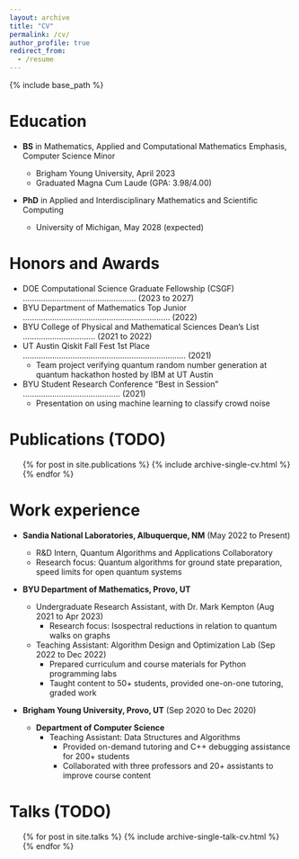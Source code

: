 ```yaml
---
layout: archive
title: "CV"
permalink: /cv/
author_profile: true
redirect_from:
  - /resume
---
```


{% include base_path %}

Education
======
* **BS** in Mathematics, Applied and Computational Mathematics Emphasis, Computer Science Minor
  * Brigham Young University, April 2023
  * Graduated Magna Cum Laude (GPA: 3.98/4.00)

* **PhD** in Applied and Interdisciplinary Mathematics and Scientific Computing
  * University of Michigan, May 2028 (expected)


Honors and Awards
======
* DOE Computational Science Graduate Fellowship (CSGF) .................................................. (2023 to 2027)
* BYU Department of Mathematics Top Junior ................................................................. (2022)
* BYU College of Physical and Mathematical Sciences Dean’s List ................................ (2021 to 2022)
* UT Austin Qiskit Fall Fest 1st Place ........................................................................ (2021)
  * Team project verifying quantum random number generation at quantum hackathon hosted by IBM at UT Austin
* BYU Student Research Conference “Best in Session” ........................................... (2021)
  * Presentation on using machine learning to classify crowd noise


Publications (TODO)
======
  <ul>{% for post in site.publications %}
    {% include archive-single-cv.html %}
  {% endfor %}</ul>


Work experience
======
* **Sandia National Laboratories, Albuquerque, NM** (May 2022 to Present)
  * R&D Intern, Quantum Algorithms and Applications Collaboratory
  * Research focus: Quantum algorithms for ground state preparation, speed limits for open quantum systems

* **BYU Department of Mathematics, Provo, UT**
  * Undergraduate Research Assistant, with Dr. Mark Kempton (Aug 2021 to Apr 2023)
    * Research focus: Isospectral reductions in relation to quantum walks on graphs
  * Teaching Assistant: Algorithm Design and Optimization Lab (Sep 2022 to Dec 2022)
    * Prepared curriculum and course materials for Python programming labs
    * Taught content to 50+ students, provided one-on-one tutoring, graded work

* **Brigham Young University, Provo, UT** (Sep 2020 to Dec 2020)
  * **Department of Computer Science**
    * Teaching Assistant: Data Structures and Algorithms
      * Provided on-demand tutoring and C++ debugging assistance for 200+ students
      * Collaborated with three professors and 20+ assistants to improve course content

  
Talks (TODO)
======
  <ul>{% for post in site.talks %}
    {% include archive-single-talk-cv.html %}
  {% endfor %}</ul>
